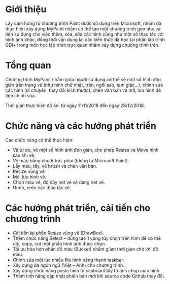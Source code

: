 # Giới thiệu
Lấy cảm hứng từ chương trình Paint được sử dụng trên Microsoft, nhóm đã thực
hiện xây dựng MyPaint nhằm có thể tạo một chương trình gọn nhẹ và tiện sử dụng cho
việc thêm, xóa, sửa các hình cũng như một số thao tác với hình ảnh khác, đồng thời vận
dụng lại các kiến thức đã học tại phần lập trình GDI+ trong môn học lập trình trực quan
nhằm xây dựng chương trình trên.

# Tổng quan
Chương trình MyPaint nhằm giúp người sử dụng có thể vẽ một số hình đơn giản trên
trang vẽ (như hình chữ nhật, tròn, ngôi sao, tam giác…), chỉnh sửa các hình (di chuyển,
thay đổi kích thước), chèn văn bản và mở, lưu hình để tiện chỉnh sửa.

Thời gian thực hiện đồ án: từ ngày 11/11/2018 đến ngày 28/12/2018.

# Chức năng và các hướng phát triển
Các chức năng có thể thực hiện:
- Vẽ tự do, vẽ một số hình ảnh đơn giản, cho phép Resize và Move hình sau khi vẽ
- Vẽ màu bằng chuột trái, phải (tương tự Microsoft Paint).
- Lấy màu, tẩy, vẽ brush và chèn văn bản.
- Resize vùng vẽ.
- Mở, lưu hình vẽ.
- Chọn màu vẽ, độ dày nét vẽ và dạng nét vẽ.
- Undo, redo các thao tác vẽ.

# Các hướng phát triển, cải tiến cho chương trình
- Cải tiến lại phần Resize vùng vẽ (DrawBox).
- Thêm chức năng Select – dùng tạo 1 vùng tùy chọn trên hình để có thể dời,
copy, cut một phần hình ảnh được chọn.
- Tối ưu hóa hơn phần đổ màu (Bucket) nhằm giảm thời gian chờ khi đổ màu.
- Chỉnh sửa một lúc nhiều file hình bằng thanh taskbar.
- Xây dựng đa ngôn ngữ (Việt – Anh) cho chương trình.
- Xây dựng chức năng paste hình từ clipboard lấy từ ảnh chụp màn hình.
- Thêm tính năng cập nhật phiên bản mới khi source code Github thay đổi.
